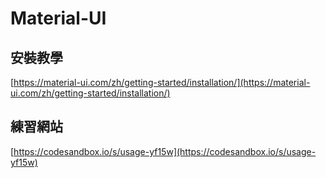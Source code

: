 # Material-UI
## 安裝教學
[https://material-ui.com/zh/getting-started/installation/](https://material-ui.com/zh/getting-started/installation/)

## 練習網站
[https://codesandbox.io/s/usage-yf15w](https://codesandbox.io/s/usage-yf15w)